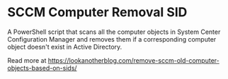# SCCM Computer Removal SID
A PowerShell script that scans all the computer objects in System Center Configuration Manager and removes them if a corresponding computer object doesn't exist in Active Directory.

Read more at https://lookanotherblog.com/remove-sccm-old-computer-objects-based-on-sids/
